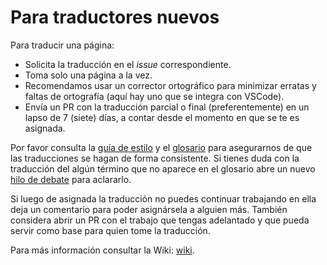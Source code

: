 # Para traductores nuevos

Para traducir una página:

- Solicita la traducción en el _issue_ correspondiente.
- Toma solo una página a la vez.
- Recomendamos usar un corrector ortográfico para minimizar erratas y faltas de ortografía (aquí hay uno que se integra con VSCode).
- Envía un PR con la traducción parcial o final (preferentemente) en un lapso de 7 (siete) días, a contar desde el momento en que se te es asignada.

Por favor consulta la [guía de estilo](https://github.com/reactjs/es.react.dev/wiki/Gu%C3%ADa-de-estilo) y el [glosario](https://github.com/reactjs/es.react.dev/wiki/Glosario) para asegurarnos de que las traducciones se hagan de forma consistente. Si tienes duda con la traducción del algún término que no aparece en el glosario abre un nuevo [hilo de debate](https://github.com/reactjs/es.react.dev/discussions) para aclararlo.

Si luego de asignada la traducción no puedes continuar trabajando en ella deja un comentario para poder asignársela a alguien más. También considera abrir un PR con el trabajo que tengas adelantado y que pueda servir como base para quien tome la traducción.

Para más información consultar la Wiki: [wiki](https://github.com/reactjs/es.react.dev/wiki).
